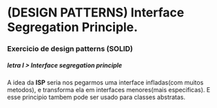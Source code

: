 # (DESIGN PATTERNS) Interface Segregation Principle.
### Exercicio de design patterns (SOLID)
##### letra I > Interface segregation principle

A idea da **ISP** seria nos pegarmos uma interface infladas(com muitos metodos), 
e transforma ela em interfaces menores(mais especificas). E esse principio tambem pode ser usado para classes abstratas.
